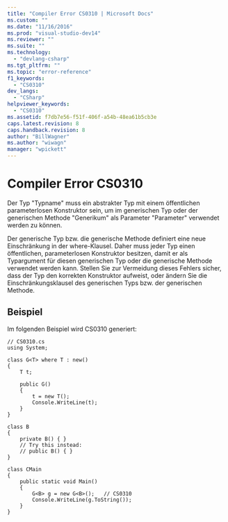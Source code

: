 ```yaml
---
title: "Compiler Error CS0310 | Microsoft Docs"
ms.custom: ""
ms.date: "11/16/2016"
ms.prod: "visual-studio-dev14"
ms.reviewer: ""
ms.suite: ""
ms.technology: 
  - "devlang-csharp"
ms.tgt_pltfrm: ""
ms.topic: "error-reference"
f1_keywords: 
  - "CS0310"
dev_langs: 
  - "CSharp"
helpviewer_keywords: 
  - "CS0310"
ms.assetid: f7db7e56-f51f-406f-a54b-48ea61b5cb3e
caps.latest.revision: 8
caps.handback.revision: 8
author: "BillWagner"
ms.author: "wiwagn"
manager: "wpickett"
---
```

# Compiler Error CS0310
Der Typ "Typname" muss ein abstrakter Typ mit einem öffentlichen parameterlosen Konstruktor sein, um im generischen Typ oder der generischen Methode "Generikum" als Parameter "Parameter" verwendet werden zu können.  
  
 Der generische Typ bzw. die generische Methode definiert eine neue Einschränkung in der where\-Klausel. Daher muss jeder Typ einen öffentlichen, parameterlosen Konstruktor besitzen, damit er als Typargument für diesen generischen Typ oder die generische Methode verwendet werden kann.  Stellen Sie zur Vermeidung dieses Fehlers sicher, dass der Typ den korrekten Konstruktor aufweist, oder ändern Sie die Einschränkungsklausel des generischen Typs bzw. der generischen Methode.  
  
## Beispiel  
 Im folgenden Beispiel wird CS0310 generiert:  
  
```  
// CS0310.cs  
using System;  
  
class G<T> where T : new()  
{  
    T t;  
  
    public G()  
    {  
        t = new T();  
        Console.WriteLine(t);  
    }  
}  
  
class B  
{  
    private B() { }  
    // Try this instead:  
    // public B() { }  
}  
  
class CMain  
{  
    public static void Main()  
    {  
        G<B> g = new G<B>();   // CS0310  
        Console.WriteLine(g.ToString());  
    }  
}  
```